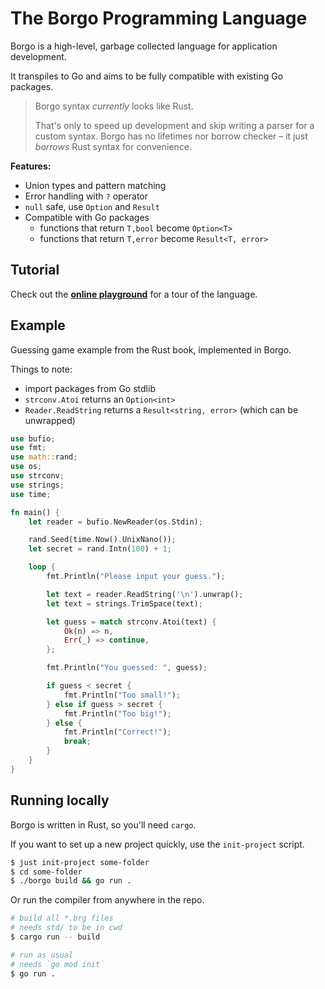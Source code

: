 # The Borgo Programming Language

Borgo is a high-level, garbage collected language for application development.

It transpiles to Go and aims to be fully compatible with existing Go packages.

> Borgo syntax _currently_ looks like Rust.
>
> That's only to speed up development and skip writing a parser for a custom
> syntax. Borgo has no lifetimes nor borrow checker – it just _borrows_ Rust
> syntax for convenience.

**Features:**

- Union types and pattern matching
- Error handling with `?` operator
- `null` safe, use `Option` and `Result`
- Compatible with Go packages
  - functions that return `T,bool` become `Option<T>`
  - functions that return `T,error` become `Result<T, error>`

## Tutorial

Check out the **[online playground](https://borgo-lang.github.io/)** for a tour
of the language.

## Example

Guessing game example from the Rust book, implemented in Borgo.

Things to note:

- import packages from Go stdlib
- `strconv.Atoi` returns an `Option<int>`
- `Reader.ReadString` returns a `Result<string, error>` (which can be unwrapped)

```rust
use bufio;
use fmt;
use math::rand;
use os;
use strconv;
use strings;
use time;

fn main() {
    let reader = bufio.NewReader(os.Stdin);

    rand.Seed(time.Now().UnixNano());
    let secret = rand.Intn(100) + 1;

    loop {
        fmt.Println("Please input your guess.");

        let text = reader.ReadString('\n').unwrap();
        let text = strings.TrimSpace(text);

        let guess = match strconv.Atoi(text) {
            Ok(n) => n,
            Err(_) => continue,
        };

        fmt.Println("You guessed: ", guess);

        if guess < secret {
            fmt.Println("Too small!");
        } else if guess > secret {
            fmt.Println("Too big!");
        } else {
            fmt.Println("Correct!");
            break;
        }
    }
}
```

## Running locally

Borgo is written in Rust, so you'll need `cargo`.

If you want to set up a new project quickly, use the `init-project` script.

```bash
$ just init-project some-folder
$ cd some-folder
$ ./borgo build && go run .
```

Or run the compiler from anywhere in the repo.

```bash
# build all *.brg files
# needs std/ to be in cwd
$ cargo run -- build

# run as usual
# needs `go mod init`
$ go run .
```
